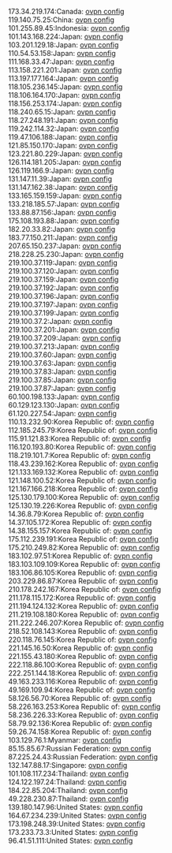 173.34.219.174:Canada: [ovpn config](vpn/173_34_219_174.ovpn)  
119.140.75.25:China: [ovpn config](vpn/119_140_75_25.ovpn)  
101.255.89.45:Indonesia: [ovpn config](vpn/101_255_89_45.ovpn)  
101.143.168.224:Japan: [ovpn config](vpn/101_143_168_224.ovpn)  
103.201.129.18:Japan: [ovpn config](vpn/103_201_129_18.ovpn)  
110.54.53.158:Japan: [ovpn config](vpn/110_54_53_158.ovpn)  
111.168.33.47:Japan: [ovpn config](vpn/111_168_33_47.ovpn)  
113.158.221.201:Japan: [ovpn config](vpn/113_158_221_201.ovpn)  
113.197.177.164:Japan: [ovpn config](vpn/113_197_177_164.ovpn)  
118.105.236.145:Japan: [ovpn config](vpn/118_105_236_145.ovpn)  
118.106.164.170:Japan: [ovpn config](vpn/118_106_164_170.ovpn)  
118.156.253.174:Japan: [ovpn config](vpn/118_156_253_174.ovpn)  
118.240.65.15:Japan: [ovpn config](vpn/118_240_65_15.ovpn)  
118.27.248.191:Japan: [ovpn config](vpn/118_27_248_191.ovpn)  
119.242.114.32:Japan: [ovpn config](vpn/119_242_114_32.ovpn)  
119.47.106.188:Japan: [ovpn config](vpn/119_47_106_188.ovpn)  
121.85.150.170:Japan: [ovpn config](vpn/121_85_150_170.ovpn)  
123.221.80.229:Japan: [ovpn config](vpn/123_221_80_229.ovpn)  
126.114.181.205:Japan: [ovpn config](vpn/126_114_181_205.ovpn)  
126.119.166.9:Japan: [ovpn config](vpn/126_119_166_9.ovpn)  
131.147.11.39:Japan: [ovpn config](vpn/131_147_11_39.ovpn)  
131.147.162.38:Japan: [ovpn config](vpn/131_147_162_38.ovpn)  
133.165.159.159:Japan: [ovpn config](vpn/133_165_159_159.ovpn)  
133.218.185.57:Japan: [ovpn config](vpn/133_218_185_57.ovpn)  
133.88.87.156:Japan: [ovpn config](vpn/133_88_87_156.ovpn)  
175.108.193.88:Japan: [ovpn config](vpn/175_108_193_88.ovpn)  
182.20.33.82:Japan: [ovpn config](vpn/182_20_33_82.ovpn)  
183.77.150.211:Japan: [ovpn config](vpn/183_77_150_211.ovpn)  
207.65.150.237:Japan: [ovpn config](vpn/207_65_150_237.ovpn)  
218.228.25.230:Japan: [ovpn config](vpn/218_228_25_230.ovpn)  
219.100.37.119:Japan: [ovpn config](vpn/219_100_37_119.ovpn)  
219.100.37.120:Japan: [ovpn config](vpn/219_100_37_120.ovpn)  
219.100.37.159:Japan: [ovpn config](vpn/219_100_37_159.ovpn)  
219.100.37.192:Japan: [ovpn config](vpn/219_100_37_192.ovpn)  
219.100.37.196:Japan: [ovpn config](vpn/219_100_37_196.ovpn)  
219.100.37.197:Japan: [ovpn config](vpn/219_100_37_197.ovpn)  
219.100.37.199:Japan: [ovpn config](vpn/219_100_37_199.ovpn)  
219.100.37.2:Japan: [ovpn config](vpn/219_100_37_2.ovpn)  
219.100.37.201:Japan: [ovpn config](vpn/219_100_37_201.ovpn)  
219.100.37.209:Japan: [ovpn config](vpn/219_100_37_209.ovpn)  
219.100.37.213:Japan: [ovpn config](vpn/219_100_37_213.ovpn)  
219.100.37.60:Japan: [ovpn config](vpn/219_100_37_60.ovpn)  
219.100.37.63:Japan: [ovpn config](vpn/219_100_37_63.ovpn)  
219.100.37.83:Japan: [ovpn config](vpn/219_100_37_83.ovpn)  
219.100.37.85:Japan: [ovpn config](vpn/219_100_37_85.ovpn)  
219.100.37.87:Japan: [ovpn config](vpn/219_100_37_87.ovpn)  
60.100.198.133:Japan: [ovpn config](vpn/60_100_198_133.ovpn)  
60.129.123.130:Japan: [ovpn config](vpn/60_129_123_130.ovpn)  
61.120.227.54:Japan: [ovpn config](vpn/61_120_227_54.ovpn)  
110.13.232.90:Korea Republic of: [ovpn config](vpn/110_13_232_90.ovpn)  
112.185.245.79:Korea Republic of: [ovpn config](vpn/112_185_245_79.ovpn)  
115.91.121.83:Korea Republic of: [ovpn config](vpn/115_91_121_83.ovpn)  
116.120.193.80:Korea Republic of: [ovpn config](vpn/116_120_193_80.ovpn)  
118.219.101.7:Korea Republic of: [ovpn config](vpn/118_219_101_7.ovpn)  
118.43.239.162:Korea Republic of: [ovpn config](vpn/118_43_239_162.ovpn)  
121.133.169.132:Korea Republic of: [ovpn config](vpn/121_133_169_132.ovpn)  
121.148.100.52:Korea Republic of: [ovpn config](vpn/121_148_100_52.ovpn)  
121.167.166.218:Korea Republic of: [ovpn config](vpn/121_167_166_218.ovpn)  
125.130.179.100:Korea Republic of: [ovpn config](vpn/125_130_179_100.ovpn)  
125.130.19.226:Korea Republic of: [ovpn config](vpn/125_130_19_226.ovpn)  
14.36.8.79:Korea Republic of: [ovpn config](vpn/14_36_8_79.ovpn)  
14.37.105.172:Korea Republic of: [ovpn config](vpn/14_37_105_172.ovpn)  
14.38.155.157:Korea Republic of: [ovpn config](vpn/14_38_155_157.ovpn)  
175.112.239.191:Korea Republic of: [ovpn config](vpn/175_112_239_191.ovpn)  
175.210.249.82:Korea Republic of: [ovpn config](vpn/175_210_249_82.ovpn)  
183.102.97.51:Korea Republic of: [ovpn config](vpn/183_102_97_51.ovpn)  
183.103.109.109:Korea Republic of: [ovpn config](vpn/183_103_109_109.ovpn)  
183.106.86.105:Korea Republic of: [ovpn config](vpn/183_106_86_105.ovpn)  
203.229.86.87:Korea Republic of: [ovpn config](vpn/203_229_86_87.ovpn)  
210.178.242.167:Korea Republic of: [ovpn config](vpn/210_178_242_167.ovpn)  
211.178.115.172:Korea Republic of: [ovpn config](vpn/211_178_115_172.ovpn)  
211.194.124.132:Korea Republic of: [ovpn config](vpn/211_194_124_132.ovpn)  
211.219.108.180:Korea Republic of: [ovpn config](vpn/211_219_108_180.ovpn)  
211.222.246.207:Korea Republic of: [ovpn config](vpn/211_222_246_207.ovpn)  
218.52.108.143:Korea Republic of: [ovpn config](vpn/218_52_108_143.ovpn)  
220.118.76.145:Korea Republic of: [ovpn config](vpn/220_118_76_145.ovpn)  
221.145.16.50:Korea Republic of: [ovpn config](vpn/221_145_16_50.ovpn)  
221.155.43.180:Korea Republic of: [ovpn config](vpn/221_155_43_180.ovpn)  
222.118.86.100:Korea Republic of: [ovpn config](vpn/222_118_86_100.ovpn)  
222.251.144.18:Korea Republic of: [ovpn config](vpn/222_251_144_18.ovpn)  
49.163.233.116:Korea Republic of: [ovpn config](vpn/49_163_233_116.ovpn)  
49.169.109.94:Korea Republic of: [ovpn config](vpn/49_169_109_94.ovpn)  
58.126.56.70:Korea Republic of: [ovpn config](vpn/58_126_56_70.ovpn)  
58.226.163.253:Korea Republic of: [ovpn config](vpn/58_226_163_253.ovpn)  
58.236.226.33:Korea Republic of: [ovpn config](vpn/58_236_226_33.ovpn)  
58.79.92.136:Korea Republic of: [ovpn config](vpn/58_79_92_136.ovpn)  
59.26.74.158:Korea Republic of: [ovpn config](vpn/59_26_74_158.ovpn)  
103.129.76.1:Myanmar: [ovpn config](vpn/103_129_76_1.ovpn)  
85.15.85.67:Russian Federation: [ovpn config](vpn/85_15_85_67.ovpn)  
87.225.24.43:Russian Federation: [ovpn config](vpn/87_225_24_43.ovpn)  
132.147.88.17:Singapore: [ovpn config](vpn/132_147_88_17.ovpn)  
101.108.117.234:Thailand: [ovpn config](vpn/101_108_117_234.ovpn)  
124.122.197.24:Thailand: [ovpn config](vpn/124_122_197_24.ovpn)  
184.22.85.204:Thailand: [ovpn config](vpn/184_22_85_204.ovpn)  
49.228.230.87:Thailand: [ovpn config](vpn/49_228_230_87.ovpn)  
139.180.147.96:United States: [ovpn config](vpn/139_180_147_96.ovpn)  
164.67.234.239:United States: [ovpn config](vpn/164_67_234_239.ovpn)  
173.198.248.39:United States: [ovpn config](vpn/173_198_248_39.ovpn)  
173.233.73.3:United States: [ovpn config](vpn/173_233_73_3.ovpn)  
96.41.51.111:United States: [ovpn config](vpn/96_41_51_111.ovpn)  
